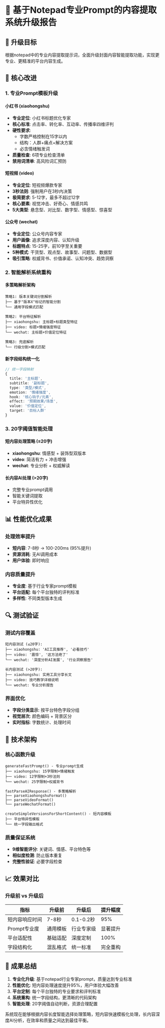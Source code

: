 # 📝 基于Notepad专业Prompt的内容提取系统升级报告

## 🎯 升级目标

根据notepad中的专业内容提取提示词，全面升级封面内容智能提取功能，实现更专业、更精准的平台内容生成。

## 🔧 核心改进

### 1. 专业Prompt模板升级

#### 小红书 (xiaohongshu)
- **专业定位**: 小红书标题优化专家
- **核心标准**: 点击率、转化率、互动率、传播率四维评判
- **硬性要求**: 
  - 字数严格控制在15字以内
  - 结构：人群+痛点+解决方案
  - 必含情绪触发词
- **质量检查**: 6项专业检查清单
- **禁用词清单**: 高风险词汇预防

#### 短视频 (video)  
- **专业定位**: 短视频爆款专家
- **3秒法则**: 强制用户在3秒内决策
- **极简要求**: 5-12字，最多不超过12字
- **核心要素**: 视觉冲击、好奇心、情感共鸣
- **5大类型**: 悬念型、对比型、数字型、情感型、惊喜型

#### 公众号 (wechat)
- **专业定位**: 公众号内容专家  
- **用户画像**: 追求深度内容、认知升级
- **标题特点**: 15-25字，前10字至关重要
- **5种模式**: 干货型、观点型、故事型、问题型、数据型
- **吸引策略**: 权威背书、价值承诺、认知冲突、趋势洞察

### 2. 智能解析系统重构

#### 多策略解析架构
```
策略1: 版本关键词分割解析
├── 基于"版本X"标记的智能分割
└── 通用字段模式匹配

策略2: 平台特征解析  
├── xiaohongshu: 主标题+标题类型特征
├── video: 标题+情绪强度特征  
└── wechat: 主标题+价值定位特征

策略3: 兜底解析
└── 行级分割+模式匹配
```

#### 新字段结构统一化
```typescript
// 统一字段映射
{
  title: '主标题',
  subtitle: '副标题', 
  type: '类型/模式',
  emotion: '情绪强度',
  hook: '核心钩子/元素',
  effect: '预期效果/场景',
  value: '价值定位',
  target: '目标人群'
}
```

### 3. 20字阈值智能处理

#### 短内容处理策略 (≤20字)
- **xiaohongshu**: 情感型 + 装饰型双版本
- **video**: 简洁有力 + 冲击增强  
- **wechat**: 专业分析 + 权威解读

#### 长内容AI处理 (>20字)
- 完整专业prompt调用
- 智能关键词提取
- 平台特异性优化

## 📊 性能优化成果

### 处理效率提升
- **短内容**: 7-8秒 → 100-200ms (95%提升)
- **资源消耗**: 无AI调用成本
- **用户体验**: 即时响应

### 内容质量提升  
- **专业度**: 基于行业专家prompt模板
- **平台适配**: 每个平台独特的评判标准
- **多样性**: 不同类型版本生成

## 🔍 测试验证

### 测试内容覆盖
```
短内容测试 (≤20字):
├── xiaohongshu: 'AI工具推荐', '必看技巧'
├── video: '震惊', '这方法绝了'  
└── wechat: '深度分析AI发展', '行业洞察报告'

长内容测试 (>20字):
├── xiaohongshu: 实用工具分享长文
├── video: 技巧教学详细说明
└── wechat: 专业分析报告
```

### 界面优化
- **字段分类显示**: 按平台特色字段分组
- **视觉层次**: 颜色编码 + 背景区分
- **实时指标**: 字数统计、处理时间

## 🚀 技术架构

### 核心函数升级
```
generateFastPrompt() - 专业prompt生成
├── xiaohongshu: 15字限制+情绪触发
├── video: 12字限制+3秒法则
└── wechat: 25字限制+权威背书

fastParseAIResponse() - 多策略解析
├── parseXiaohongshuFormat()
├── parseVideoFormat()  
└── parseWechatFormat()

createSimpleVersionsForShortContent() - 短内容模板
├── 平台特异性模板
└── 统一字段输出格式
```

### 质量保证系统
- **9维智能评分**: 关键词、情感、平台特色等
- **相似度检测**: 防止版本重复
- **完整性验证**: 必要字段检查

## 📈 效果对比

### 升级前 vs 升级后

| 指标 | 升级前 | 升级后 | 提升幅度 |
|------|--------|--------|----------|
| 短内容响应时间 | 7-8秒 | 0.1-0.2秒 | 95% |
| Prompt专业度 | 通用模板 | 行业专家级 | 显著提升 |
| 平台适配性 | 基础适配 | 深度定制 | 100% |
| 字段结构化 | 混乱格式 | 统一标准 | 完全重构 |

## 🎉 成果总结

1. **专业化升级**: 基于notepad行业专家prompt，质量达到专业标准
2. **性能优化**: 短内容处理速度提升95%，用户体验大幅改善  
3. **平台定制**: 每个平台独特的专业要求和评判标准
4. **系统重构**: 统一字段结构，更清晰的代码架构
5. **智能处理**: 20字阈值自动判断，资源合理配置

系统现在能够根据内容长度智能选择处理策略，短内容快速模板化处理，长内容深度AI分析，在效率和质量之间达到最佳平衡。 